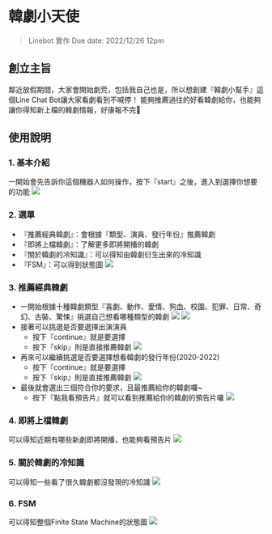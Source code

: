 # 韓劇小天使
> Linebot 實作
> Due date: 2022/12/26 12pm

## 創立主旨
鄰近放假期間，大家會開始劇荒，包括我自己也是，所以想創建『韓劇小幫手』這個Line Chat Bot讓大家看劇看到不喊停！
能夠推薦過往的好看韓劇給你，也能夠讓你得知新上檔的韓劇情報，好康報不完🥳

## 使用說明
### 1. 基本介紹
一開始會先告訴你這個機器人如何操作，按下『start』之後，進入到選擇你想要的功能
![](https://img.onl/cqstPV)

### 2. 選單
- 『推薦經典韓劇』：會根據『類型、演員、發行年份』推薦韓劇
- 『即將上檔韓劇』：了解更多即將開播的韓劇
- 『關於韓劇的冷知識』：可以得知由韓劇衍生出來的冷知識
- 『FSM』：可以得到狀態圖
![](https://img.onl/IAt0Px)

### 3. 推薦經典韓劇
- 一開始根據十種韓劇類型『喜劇、動作、愛情、狗血、校園、犯罪、日常、奇幻、古裝、驚悚』挑選自己想看哪種類型的韓劇
![](https://img.onl/cGYMt)
![](https://img.onl/UMKMUA)
- 接著可以挑選是否要選擇出演演員
    - 按下『continue』就是要選擇
    - 按下『skip』則是直接推薦韓劇
![](https://img.onl/cMyAYN)
- 再來可以繼續挑選是否要選擇想看韓劇的發行年份(2020-2022)
    - 按下『continue』就是要選擇
    - 按下『skip』則是直接推薦韓劇
![](https://img.onl/112GcB)
- 最後就會選出三個符合你的要求，且最推薦給你的韓劇囉~
    - 按下『點我看預告片』就可以看到推薦給你的韓劇的預告片囉
![](https://img.onl/cjshMa)

### 4. 即將上檔韓劇
可以得知近期有哪些新劇即將開播，也能夠看預告片
![](https://img.onl/X1fZf)

### 5. 關於韓劇的冷知識
可以得知一些看了很久韓劇都沒發現的冷知識
![](https://img.onl/zFEqH)

### 6. FSM
可以得知整個Finite State Machine的狀態圖
![](https://img.onl/DFPsUM)